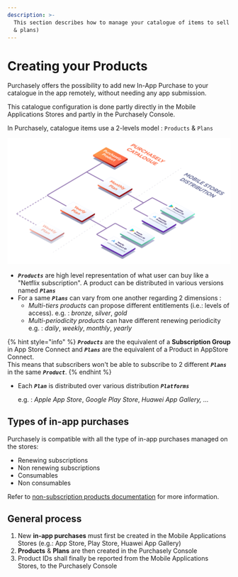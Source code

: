 ```yaml
---
description: >-
  This section describes how to manage your catalogue of items to sell (products
  & plans)
---
```


# Creating your Products

Purchasely offers the possibility to add new In-App Purchase to your catalogue in the app remotely, without needing any app submission.

This catalogue configuration is done partly directly in the Mobile Applications Stores and partly in the Purchasely Console.

In Purchasely, catalogue items use a 2-levels model : `Products` & `Plans`

![](<../../../.gitbook/assets/image (21) (1).png>)



* _**`Products`**_ are high level representation of what user can buy like a "Netflix subscription". A product can be distributed in various versions named _**`Plans`**_
* For a same _**`Plans`**_ can vary from one another regarding 2 dimensions :
  * _Multi-tiers products_ can propose different entitlements (i.e.: levels of access). e.g. : _bronze_, _silver_, _gold_
  * _Multi-periodicity products_ can have different renewing periodicity \
    e.g. : _daily_, _weekly_, _monthly_, _yearly_

{% hint style="info" %}
_**`Products`**_ are the equivalent of a **Subscription Group** in App Store Connect and _**`Plans`**_ are the equivalent of a Product in AppStore Connect.\
This means that subscribers won't be able to subscribe to 2 different _**`Plans`**_ in the same _**`Product`**_.
{% endhint %}

*   Each _**`Plan`**_ is distributed over various distribution _**`Platforms`**_

    e.g. : _Apple App Store_, _Google Play Store_, _Huawei App Gallery, …_

## Types of in-app purchases

Purchasely is compatible with all the type of in-app purchases managed on the stores:

* Renewing subscriptions
* Non renewing subscriptions
* Consumables
* Non consumables

Refer to [non-subscription products documentation](../../../advanced-features/non-subscription-products.md) for more information.

## General process

1. New **in-app purchases** must first be created in the Mobile Applications Stores (e.g.: App Store, Play Store, Huawei App Gallery)
2. **Products** & **Plans** are then created in the Purchasely Console
3. Product IDs shall finally be reported from the Mobile Applications Stores, to the Purchasely Console
